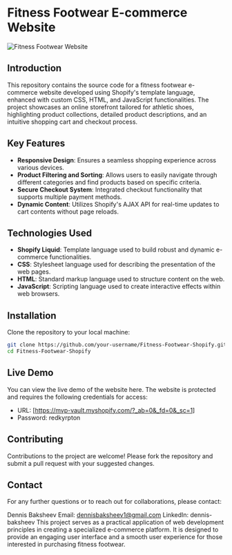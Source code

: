 # Fitness Footwear E-commerce Website
![Fitness Footwear Website](https://i.ibb.co/pPBvj7b/shopifyecommercesc.png)

## Introduction
This repository contains the source code for a fitness footwear e-commerce website developed using Shopify's template language, enhanced with custom CSS, HTML, and JavaScript functionalities. The project showcases an online storefront tailored for athletic shoes, highlighting product collections, detailed product descriptions, and an intuitive shopping cart and checkout process.

## Key Features

- **Responsive Design**: Ensures a seamless shopping experience across various devices.
- **Product Filtering and Sorting**: Allows users to easily navigate through different categories and find products based on specific criteria.
- **Secure Checkout System**: Integrated checkout functionality that supports multiple payment methods.
- **Dynamic Content**: Utilizes Shopify's AJAX API for real-time updates to cart contents without page reloads.

## Technologies Used

- **Shopify Liquid**: Template language used to build robust and dynamic e-commerce functionalities.
- **CSS**: Stylesheet language used for describing the presentation of the web pages.
- **HTML**: Standard markup language used to structure content on the web.
- **JavaScript**: Scripting language used to create interactive effects within web browsers.

## Installation

Clone the repository to your local machine:

```bash
git clone https://github.com/your-username/Fitness-Footwear-Shopify.git
cd Fitness-Footwear-Shopify
```

## Live Demo
You can view the live demo of the website here. The website is protected and requires the following credentials for access:

- URL: [https://mvp-vault.myshopify.com/?_ab=0&_fd=0&_sc=1]
- Password: redkyrpton

## Contributing
Contributions to the project are welcome! Please fork the repository and submit a pull request with your suggested changes.

## Contact
For any further questions or to reach out for collaborations, please contact:

Dennis Baksheev
Email: dennisbaksheev1@gmail.com
LinkedIn: dennis-baksheev
This project serves as a practical application of web development principles in creating a specialized e-commerce platform. It is designed to provide an engaging user interface and a smooth user experience for those interested in purchasing fitness footwear.